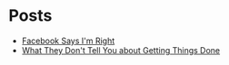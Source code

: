 # Posts

* [Facebook Says I'm Right](blog/facebook-says-im-right)
* [What They Don't Tell You about Getting Things Done](blog/what-they-dont-tell-you-about-getting-things-done)
